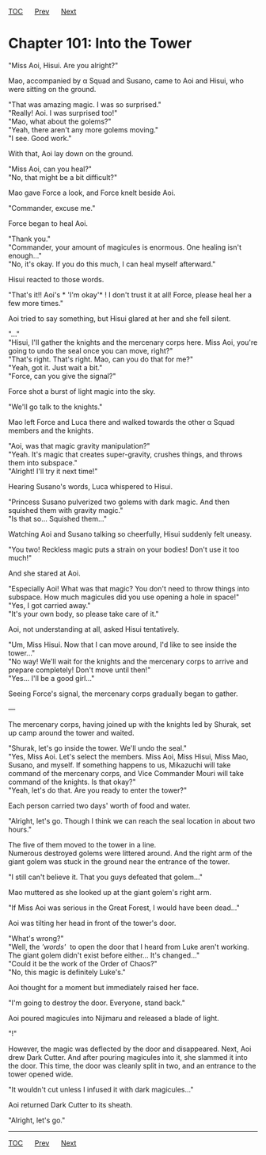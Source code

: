 [TOC](../readme.md)&nbsp;&nbsp;&nbsp;&nbsp;&nbsp;&nbsp;[Prev](section_0015.md)&nbsp;&nbsp;&nbsp;&nbsp;&nbsp;&nbsp;[Next](section_0017.md)



# Chapter 101: Into the Tower

"Miss Aoi, Hisui. Are you alright?"  
  
Mao, accompanied by α Squad and Susano, came to Aoi and Hisui, who were
sitting on the ground.  
  
"That was amazing magic. I was so surprised."  
"Really! Aoi. I was surprised too!"  
"Mao, what about the golems?"  
"Yeah, there aren't any more golems moving."  
"I see. Good work."  
  
With that, Aoi lay down on the ground.  
  
"Miss Aoi, can you heal?"  
"No, that might be a bit difficult?"  
  
Mao gave Force a look, and Force knelt beside Aoi.  
  
"Commander, excuse me."  
  
Force began to heal Aoi.  
  
"Thank you."  
"Commander, your amount of magicules is enormous. One healing isn't
enough..."  
"No, it's okay. If you do this much, I can heal myself afterward."  
  
Hisui reacted to those words.  
  
"That's it!! Aoi's * 'I'm okay'* ! I don't trust it at all! Force,
please heal her a few more times."  
  
Aoi tried to say something, but Hisui glared at her and she fell
silent.  
  
"..."  
"Hisui, I'll gather the knights and the mercenary corps here. Miss Aoi,
you're going to undo the seal once you can move, right?"  
"That's right. That's right. Mao, can you do that for me?"  
"Yeah, got it. Just wait a bit."  
"Force, can you give the signal?"  
  
Force shot a burst of light magic into the sky.  
  
"We'll go talk to the knights."  
  
Mao left Force and Luca there and walked towards the other α Squad
members and the knights.  
  
"Aoi, was that magic gravity manipulation?"  
"Yeah. It's magic that creates super-gravity, crushes things, and throws
them into subspace."  
"Alright! I'll try it next time!"  
  
Hearing Susano's words, Luca whispered to Hisui.  
  
"Princess Susano pulverized two golems with dark magic. And then
squished them with gravity magic."  
"Is that so... Squished them..."  
  
Watching Aoi and Susano talking so cheerfully, Hisui suddenly felt
uneasy.  
  
"You two! Reckless magic puts a strain on your bodies! Don't use it too
much!"  
  
And she stared at Aoi.  
  
"Especially Aoi! What was that magic? You don't need to throw things
into subspace. How much magicules did you use opening a hole in
space!"  
"Yes, I got carried away."  
"It's your own body, so please take care of it."  
  
Aoi, not understanding at all, asked Hisui tentatively.  
  
"Um, Miss Hisui. Now that I can move around, I'd like to see inside the
tower..."  
"No way! We'll wait for the knights and the mercenary corps to arrive
and prepare completely! Don't move until then!"  
"Yes... I'll be a good girl..."  
  
Seeing Force's signal, the mercenary corps gradually began to gather.  
  
—  
  
The mercenary corps, having joined up with the knights led by Shurak,
set up camp around the tower and waited.  
  
"Shurak, let's go inside the tower. We'll undo the seal."  
"Yes, Miss Aoi. Let's select the members. Miss Aoi, Miss Hisui, Miss
Mao, Susano, and myself. If something happens to us, Mikazuchi will take
command of the mercenary corps, and Vice Commander Mouri will take
command of the knights. Is that okay?"  
"Yeah, let's do that. Are you ready to enter the tower?"  
  
Each person carried two days' worth of food and water.  
  
"Alright, let's go. Though I think we can reach the seal location in
about two hours."  
  
The five of them moved to the tower in a line.  
Numerous destroyed golems were littered around. And the right arm of the
giant golem was stuck in the ground near the entrance of the tower.  
  
"I still can't believe it. That you guys defeated that golem..."  
  
Mao muttered as she looked up at the giant golem's right arm.  
  
"If Miss Aoi was serious in the Great Forest, I would have been
dead..."  
  
Aoi was tilting her head in front of the tower's door.  
  
"What's wrong?"  
"Well, the *'words'*  to open the door that I heard from Luke aren't
working. The giant golem didn't exist before either... It's
changed..."  
"Could it be the work of the Order of Chaos?"  
"No, this magic is definitely Luke's."  
  
Aoi thought for a moment but immediately raised her face.  
  
"I'm going to destroy the door. Everyone, stand back."  
  
Aoi poured magicules into Nijimaru and released a blade of light.  
  
"!"  
  
However, the magic was deflected by the door and disappeared. Next, Aoi
drew Dark Cutter. And after pouring magicules into it, she slammed it
into the door. This time, the door was cleanly split in two, and an
entrance to the tower opened wide.  
  
"It wouldn't cut unless I infused it with dark magicules..."  
  
Aoi returned Dark Cutter to its sheath.  
  
"Alright, let's go."  
  
  
  


---
[TOC](../readme.md)&nbsp;&nbsp;&nbsp;&nbsp;&nbsp;&nbsp;[Prev](section_0015.md)&nbsp;&nbsp;&nbsp;&nbsp;&nbsp;&nbsp;[Next](section_0017.md)

